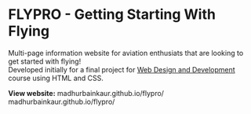 # FLYPRO - Getting Starting With Flying

Multi-page information website for aviation enthusiats that are looking to get started with flying! </br>
Developed initially for a final project for <a href="https://courses.opened.uoguelph.ca/search/publicCourseSearchDetails.do?method=load&courseId=20303996">Web Design and Development</a> course using HTML and CSS.

**View website:** madhurbainkaur.github.io/flypro/
madhurbainkaur.github.io/flypro/
